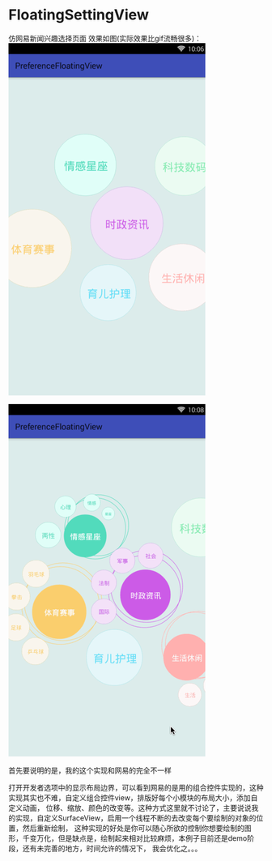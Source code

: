 # FloatingSettingView
仿网易新闻兴趣选择页面
效果如图(实际效果比gif流畅很多)：
![](https://github.com/ChaserSheng/FloatingSettingView/blob/master/FloatingSettingView/floating1.gif)

![](https://github.com/ChaserSheng/FloatingSettingView/blob/master/FloatingSettingView/floating2.gif)

首先要说明的是，我的这个实现和网易的完全不一样

打开开发者选项中的显示布局边界，可以看到网易的是用的组合控件实现的，这种实现其实也不难，自定义组合控件view，排版好每个小模块的布局大小，添加自定义动画，
位移、缩放、颜色的改变等。这种方式这里就不讨论了，主要说说我的实现，自定义SurfaceView，启用一个线程不断的去改变每个要绘制的对象的位置，然后重新绘制，
这种实现的好处是你可以随心所欲的控制你想要绘制的图形，千变万化，但是缺点是，绘制起来相对比较麻烦，本例子目前还是demo阶段，还有未完善的地方，时间允许的情况下，
我会优化之。。。

